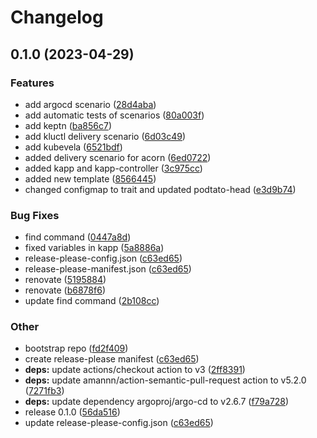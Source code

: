 # Changelog

## 0.1.0 (2023-04-29)


### Features

* add argocd scenario ([28d4aba](https://github.com/podtato-head/podtato-head-delivery/commit/28d4abaeb4e79c745f6a26fed2a359f3e1f4f3ba))
* add automatic tests of scenarios ([80a003f](https://github.com/podtato-head/podtato-head-delivery/commit/80a003fc5fed95b5dc1b8472ac1aa34f67cb5447))
* add keptn ([ba856c7](https://github.com/podtato-head/podtato-head-delivery/commit/ba856c7d20bf8a7810df50d59658aba0828a7a9b))
* add kluctl delivery scenario ([6d03c49](https://github.com/podtato-head/podtato-head-delivery/commit/6d03c495188ff0d408d1bff9d61090976f96573b))
* add kubevela ([6521bdf](https://github.com/podtato-head/podtato-head-delivery/commit/6521bdfbee7ecebbd99055b7e741c6cc142bb5ff))
* added delivery scenario for acorn ([6ed0722](https://github.com/podtato-head/podtato-head-delivery/commit/6ed0722ca5a04b98d071c1761c7e63bc136f012b))
* added kapp and kapp-controller ([3c975cc](https://github.com/podtato-head/podtato-head-delivery/commit/3c975ccdff5fc139fa8384dcd99edc0e1dbd6a07))
* added new template ([8566445](https://github.com/podtato-head/podtato-head-delivery/commit/8566445c703e933f070ae78f331c5e7790e420e2))
* changed configmap to trait and updated podtato-head ([e3d9b74](https://github.com/podtato-head/podtato-head-delivery/commit/e3d9b74beac60b72384f038fd633467389ddcaa6))


### Bug Fixes

* find command ([0447a8d](https://github.com/podtato-head/podtato-head-delivery/commit/0447a8d948746c407e7f1a064a3a1e5253b68894))
* fixed variables in kapp ([5a8886a](https://github.com/podtato-head/podtato-head-delivery/commit/5a8886a06b0053f26f420b027b8fc747924abc8a))
* release-please-config.json ([c63ed65](https://github.com/podtato-head/podtato-head-delivery/commit/c63ed652d90b9b15e50e68b6d2e82b9da8cb74c1))
* release-please-manifest.json ([c63ed65](https://github.com/podtato-head/podtato-head-delivery/commit/c63ed652d90b9b15e50e68b6d2e82b9da8cb74c1))
* renovate ([5195884](https://github.com/podtato-head/podtato-head-delivery/commit/519588462bc36c890f50520cb7a672f12ba64ebe))
* renovate ([b6878f6](https://github.com/podtato-head/podtato-head-delivery/commit/b6878f6f7448a68ae90e95e0dea843736f9987ed))
* update find command ([2b108cc](https://github.com/podtato-head/podtato-head-delivery/commit/2b108cc38dd446a5f03945557228957c33facefd))


### Other

* bootstrap repo ([fd2f409](https://github.com/podtato-head/podtato-head-delivery/commit/fd2f409212dfe8638605c14e598d0ababaaf1ec2))
* create release-please manifest ([c63ed65](https://github.com/podtato-head/podtato-head-delivery/commit/c63ed652d90b9b15e50e68b6d2e82b9da8cb74c1))
* **deps:** update actions/checkout action to v3 ([2ff8391](https://github.com/podtato-head/podtato-head-delivery/commit/2ff8391aceb6d3e50f121e978ba0f7f34f2c384b))
* **deps:** update amannn/action-semantic-pull-request action to v5.2.0 ([7271fb3](https://github.com/podtato-head/podtato-head-delivery/commit/7271fb3d8850530a14c8a95aa76d5a6f2c6d7227))
* **deps:** update dependency argoproj/argo-cd to v2.6.7 ([f79a728](https://github.com/podtato-head/podtato-head-delivery/commit/f79a7285bea03862138654efa14fa7c696760cd1))
* release 0.1.0 ([56da516](https://github.com/podtato-head/podtato-head-delivery/commit/56da516b0cc54447beb7560643f8d481cd53b20c))
* update release-please-config.json ([c63ed65](https://github.com/podtato-head/podtato-head-delivery/commit/c63ed652d90b9b15e50e68b6d2e82b9da8cb74c1))
